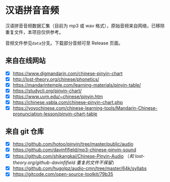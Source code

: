 # 汉语拼音音频

汉语拼音音频数据汇集（目前为 mp3 或 wav 格式），原始音频来自网络，已移除重复文件，本项目仅供参考。

音频文件参见`data`分支。下载部分音频可至 Release 页面。

## 来自在线网站

- [x] https://www.digmandarin.com/chinese-pinyin-chart
- [x] http://lost-theory.org/chinese/phonetics/
- [x] https://mandarintemple.com/learning-materials/pinyin-table/
- [x] https://studycli.org/pinyin-chart/
- [x] https://www.uvm.edu/~chinese/pinyin.htm
- [x] https://chinese.yabla.com/chinese-pinyin-chart.php
- [x] https://yoyochinese.com/chinese-learning-tools/Mandarin-Chinese-pronunciation-lesson/pinyin-chart-table

## 来自 git 仓库

- [x] https://github.com/hotoo/pinyin/tree/master/public/audio
- [x] https://github.com/davinfifield/mp3-chinese-pinyin-sound
- [x] https://github.com/shikangkai/Chinese-Pinyin-Audio （_和 lost-theory.org/github-davinfifield 重复的文件不保留_）
- [x] https://github.com/hugolpz/audio-cmn/tree/master/64k/syllabs
- [x] https://gitcode.com/open-source-toolkit/79b35
